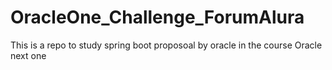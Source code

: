 # OracleOne_Challenge_ForumAlura
This is a repo to study spring boot proposoal by oracle in the course Oracle next one
